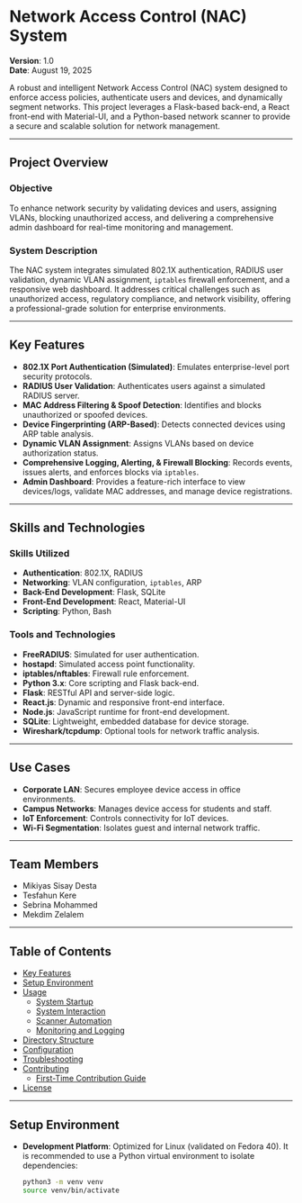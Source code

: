 # Network Access Control (NAC) System

**Version**: 1.0  
**Date**: August 19, 2025  

A robust and intelligent Network Access Control (NAC) system designed to enforce access policies, authenticate users and devices, and dynamically segment networks. This project leverages a Flask-based back-end, a React front-end with Material-UI, and a Python-based network scanner to provide a secure and scalable solution for network management.

---

## Project Overview

### Objective
To enhance network security by validating devices and users, assigning VLANs, blocking unauthorized access, and delivering a comprehensive admin dashboard for real-time monitoring and management.

### System Description
The NAC system integrates simulated 802.1X authentication, RADIUS user validation, dynamic VLAN assignment, `iptables` firewall enforcement, and a responsive web dashboard. It addresses critical challenges such as unauthorized access, regulatory compliance, and network visibility, offering a professional-grade solution for enterprise environments.

---

## Key Features
- **802.1X Port Authentication (Simulated)**: Emulates enterprise-level port security protocols.
- **RADIUS User Validation**: Authenticates users against a simulated RADIUS server.
- **MAC Address Filtering & Spoof Detection**: Identifies and blocks unauthorized or spoofed devices.
- **Device Fingerprinting (ARP-Based)**: Detects connected devices using ARP table analysis.
- **Dynamic VLAN Assignment**: Assigns VLANs based on device authorization status.
- **Comprehensive Logging, Alerting, & Firewall Blocking**: Records events, issues alerts, and enforces blocks via `iptables`.
- **Admin Dashboard**: Provides a feature-rich interface to view devices/logs, validate MAC addresses, and manage device registrations.

---

## Skills and Technologies

### Skills Utilized
- **Authentication**: 802.1X, RADIUS
- **Networking**: VLAN configuration, `iptables`, ARP
- **Back-End Development**: Flask, SQLite
- **Front-End Development**: React, Material-UI
- **Scripting**: Python, Bash

### Tools and Technologies
- **FreeRADIUS**: Simulated for user authentication.
- **hostapd**: Simulated access point functionality.
- **iptables/nftables**: Firewall rule enforcement.
- **Python 3.x**: Core scripting and Flask back-end.
- **Flask**: RESTful API and server-side logic.
- **React.js**: Dynamic and responsive front-end interface.
- **Node.js**: JavaScript runtime for front-end development.
- **SQLite**: Lightweight, embedded database for device storage.
- **Wireshark/tcpdump**: Optional tools for network traffic analysis.

---

## Use Cases
- **Corporate LAN**: Secures employee device access in office environments.
- **Campus Networks**: Manages device access for students and staff.
- **IoT Enforcement**: Controls connectivity for IoT devices.
- **Wi-Fi Segmentation**: Isolates guest and internal network traffic.

---

## Team Members
- Mikiyas Sisay Desta
- Tesfahun Kere
- Sebrina Mohammed
- Mekdim Zelalem

---

## Table of Contents
- [Key Features](#key-features)
- [Setup Environment](#setup-environment)
- [Usage](#usage)
  - [System Startup](#system-startup)
  - [System Interaction](#system-interaction)
  - [Scanner Automation](#scanner-automation)
  - [Monitoring and Logging](#monitoring-and-logging)
- [Directory Structure](#directory-structure)
- [Configuration](#configuration)
- [Troubleshooting](#troubleshooting)
- [Contributing](#contributing)
  - [First-Time Contribution Guide](#first-time-contribution-guide)
- [License](#license)

---

## Setup Environment
- **Development Platform**: Optimized for Linux (validated on Fedora 40). It is recommended to use a Python virtual environment to isolate dependencies:
  ```bash
  python3 -m venv venv
  source venv/bin/activate
